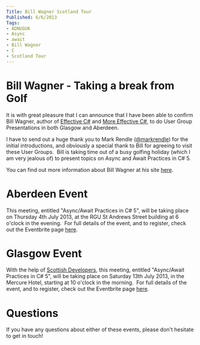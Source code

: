 ```yaml
---
Title: Bill Wagner Scotland Tour
Published: 6/6/2013
Tags:
- ADNUGUK
- Async
- await
- Bill Wagner
- C
- Scotland Tour
---
```


# Bill Wagner - Taking a break from Golf

It is with great pleasure that I can announce that I have been able to confirm Bill Wagner, author of [Effective C#](http://www.amazon.co.uk/Effective-Covers-4-0-Development-ebook/dp/B003BXRNZI/ref=sr_1_1?ie=UTF8&qid=1370544140&sr=8-1&keywords=effective+c%23) and [More Effective C#](http://www.amazon.co.uk/More-Effective-Specific-Development-ebook/dp/B001FA0MAC/ref=sr_1_2?ie=UTF8&qid=1370544140&sr=8-2&keywords=effective+c%23), to do User Group Presentations in both Glasgow and Aberdeen.

I have to send out a huge thank you to Mark Rendle ([@markrendle](https://twitter.com/markrendle)) for the initial introductions, and obviously a special thank to Bill for agreeing to visit these User Groups.  Bill is taking time out of a busy golfing holiday (which I am very jealous of) to present topics on Async and Await Practices in C# 5.

You can find out more information about Bill Wagner at his site [here](http://billwagner.azurewebsites.net/).

# Aberdeen Event

This meeting, entitled "Async/Await Practices in C# 5", will be taking place on Thursday 4th July 2013, at the RGU St Andrews Street building at 6 o'clock in the evening.  For full details of the event, and to register, check out the Eventbrite page [here](http://adnuguk-jul2013.eventbrite.com/).

# Glasgow Event

With the help of [Scottish Developers](http://www.scottishdevelopers.com/), this meeting, entitled "Async/Await Practices in C# 5", will be taking place on Saturday 13th July 2013, in the Mercure Hotel, starting at 10 o'clock in the morning.  For full details of the event, and to register, check out the Eventbrite page [here](http://billwagner-glasgow.eventbrite.com/#).

# Questions

If you have any questions about either of these events, please don't hesitate to get in touch!
